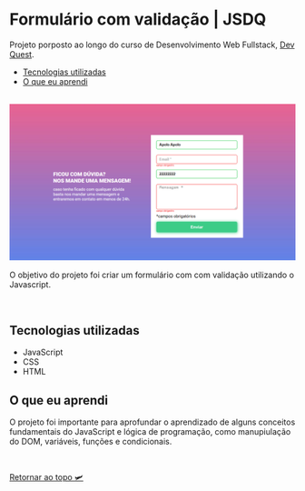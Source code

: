 # Formulário com validação | JSDQ
Projeto porposto ao longo do curso de Desenvolvimento Web Fullstack, [Dev Quest](https://www.linkedin.com/school/devquest-dev-em-dobro/).

- [Tecnologias utilizadas](#tecnologias-utilizadas)
- [O que eu aprendi](#o-que-eu-aprendi)

<br>

<img src="./src/image/fomrJSDQ.png" alt="project-image">

<br>

O objetivo do projeto foi criar um formulário com com validação utilizando o Javascript.

<br>

## Tecnologias utilizadas 
- JavaScript
- CSS 
- HTML

## O que eu aprendi
O projeto foi importante para aprofundar o aprendizado de alguns conceitos fundamentais do JavaScript e lógica de programação, como manupiulação do DOM, variáveis, funções e condicionais.

<br>

[Retornar ao topo 🛩️](#formulário-com-validação-\-jsdq)
